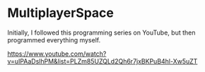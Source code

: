 # MultiplayerSpace

Initially, I followed this programming series on YouTube, but then programmed everything myself.

https://www.youtube.com/watch?v=uIPAaDslhPM&list=PLZm85UZQLd2Qh6r7jxBKPuB4hl-Xw5uZT
